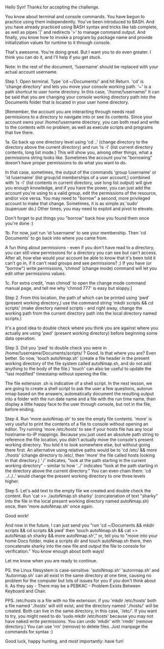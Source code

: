 Hello Syn! Thanks for accepting the challenge.

You know about terminal and console commands. You have begun to practice using them independently. You've been introduced to BASH. And you have already practiced using BASH syntax and tricks like tab complete, as well as pipes '|' and redirects '>' to manage command output. And finally, you know how to invoke a program by package name and provide initialization values for runtime to it through console.

That's awesome. You're doing great. But I want you to do even greater. I think you can do it, and I'll help if you get stuck.

Note: In the rest of the document, '!username' should be replaced with your actual account username. 

Step 1. Open terminal. Type 'cd \~/Documents/' and hit Return.
'cd' is 'change directory' and lets you move your console working path.
'~' is a path shortcut to user home directory. In this case, '/home/!username/'
It can be said that you are changing your console working directory path into the Documents folder that is located in your user home directory.


[Remember, the account you are interacting through needs read permissions to a directory to navigate into or see its contents. Since your account owns your /home/!username directory, you can both read and write to the contents with no problem, as well as execute scripts and programs that live there.

1a. Go back up one directory level using 'cd ..' (change directory to the directory above the current directory) and run 'ls -l' (list current directory contents, long list mode.) This will show you, among other things, what a permissions string looks like. Sometimes the account you're "borrowing" doesn't have proper permissions to do what you want to do.

In that case, sometimes, the output of the commands 'group !username' or 'id !username' (list group/id memberships of a user account,) combined with 'ls -l' (list contents in current directory, use long list output) will give you enough knowledge, and if you have the power, you can just add the account you're using to a valid group, edit the permissions of the resource, and/or vice versa. You may need to "borrow" a second, more privileged account to make that change. Sometimes, it is as simple as 'sudo' (superuser do.) Other times, you may need to exploit and pivot to elevate.

Don't forget to put things you "borrow" back how you found them once you're done :)

1b. For now, just run 'id !username' to see your membership. Then 'cd Documents' to go back into where you came from.

A fun thing about permissions - even if you don't have read to a directory, you can still view permissions for a directory you can see but can't access. After all, how else would your account be able to know that it's been told it can't go in, if it can't read groups and see permissions? ;) If you have (or "borrow") write permissions, 'chmod' (change mode) command will let you edit other permissions values.

1c. For extra credit, 'man chmod' to open the change mode command manual page, and tell me why 'chmod 777' is easy but sloppy.]


Step 2. From this location, the path of which can be printed using 'pwd' (present working directory,) use the command string 'mkdir scripts && cd scripts' (make directory named scripts - and right away, change the working path from the current directory path into the local directory named scripts.)

It's a good idea to double check where you think you are against where you actually are using 'pwd' (present working directory) before beginning some data operation.


Step 3. Did you 'pwd' to double check you were in /home/!username/Documents/scripts/ ? Good. Is that where you are? Even better. So now, 'touch autoNmap.sh' (create a file header in the present working directory of the file system called autoNmap.sh, and do not add anything to the body of the file.) 'touch' can also be useful to update the "last modified" timestamp without opening the file.

The file extension .sh is indicative of a shell script. In the next lesson, we are going to create a shell script to ask the user a few questions, autorun nmap based on the answers, automatically document the resulting output into a folder with the run date name and a file with the run time name, then display a little happy face to the user through console, but not in the file, before ending.


Step 4. Run 'more autoNmap.sh' to see the empty file contents.  'more' is very useful to print the contents of a file to console without opening an editor.  Try running 'more /etc/hosts' to see if your hosts file has any local hostname-to-IP mappings.  Because you just used an absolute path string to reference the file location, you didn't actually move the console's present working directory.  You told it to look somewhere else, but without going there first. An alternative using relative paths would be to 'cd /etc/ && more ./hosts' (change directory to /etc/, then 'more' the file called hosts looking in that directory.) './' indicates, "look at the path starting in the current working directory" - similar to how '../' indicates "look at the path starting in the directory above the current directory." You can even chain them: 'cd ../../..' would change the present working directory to one three levels higher.


Step 5. Let's add text to the empty file we created and double check the content. Run 'cat >> ./autoNmap.sh sharky' (concatenation of text "sharky" into the file in the local present working directory named autoNmap.sh) once, then 'more autoNmap.sh' once again.


Good work!

And now in the future, I can just send you "run 
'cd ~/Documents && mkdir scripts && cd scripts && pwd' then 'touch autoNmap.sh && cat >> autoNmap.sh sharky && more autoNmap.sh'," 
or, 
tell you to "move into your home Docs folder, make a scripts dir and touch autoNmap.sh there, then concatenate sharky into the new file and output the file to console for verification." You know enough about both ways!


Let me know when you are ready to continue.

PS.  the Linux filesystem is case-sensitive.  'autoNmap.sh' 'autonmap.sh' and 'Autonmap.sh' can all exist in the same directory at one time, causing no problem for the computer but lots of issues for you if you don't think about it.  As they say - There may be a PEBKAC - Problem Exists Between Keyboard and Chair.

PPS.  /etc/hosts is a file with no file extension.  if you 'mkdir /etc/hosts' both a file named './hosts' will still exist, and the directory named './hosts/' will be created. Both can live in the same directory, in this case, '/etc/'. If you want to try, you might need to do 'sudo mkdir /etc/hosts' because you may not have naked write permissions.  You can undo 'mkdir' with 'rmdir' (remove directory.) You can use 'rm' (remove) to delete files. Just manpage the commands for syntax :)

Good luck, happy hunting, and most importantly: have fun!

